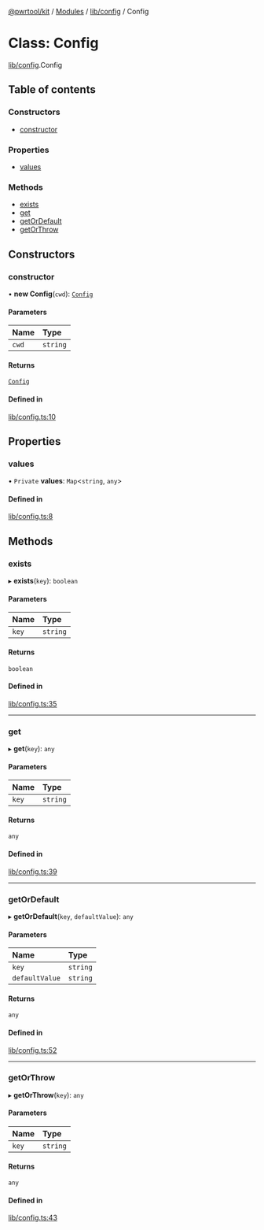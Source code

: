 [@pwrtool/kit](../README.md) / [Modules](../modules.md) / [lib/config](../modules/lib_config.md) / Config

# Class: Config

[lib/config](../modules/lib_config.md).Config

## Table of contents

### Constructors

- [constructor](lib_config.Config.md#constructor)

### Properties

- [values](lib_config.Config.md#values)

### Methods

- [exists](lib_config.Config.md#exists)
- [get](lib_config.Config.md#get)
- [getOrDefault](lib_config.Config.md#getordefault)
- [getOrThrow](lib_config.Config.md#getorthrow)

## Constructors

### constructor

• **new Config**(`cwd`): [`Config`](lib_config.Config.md)

#### Parameters

| Name | Type |
| :------ | :------ |
| `cwd` | `string` |

#### Returns

[`Config`](lib_config.Config.md)

#### Defined in

[lib/config.ts:10](https://github.com/pwrtool/kits/blob/00eb7bf/bun/lib/config.ts#L10)

## Properties

### values

• `Private` **values**: `Map`\<`string`, `any`\>

#### Defined in

[lib/config.ts:8](https://github.com/pwrtool/kits/blob/00eb7bf/bun/lib/config.ts#L8)

## Methods

### exists

▸ **exists**(`key`): `boolean`

#### Parameters

| Name | Type |
| :------ | :------ |
| `key` | `string` |

#### Returns

`boolean`

#### Defined in

[lib/config.ts:35](https://github.com/pwrtool/kits/blob/00eb7bf/bun/lib/config.ts#L35)

___

### get

▸ **get**(`key`): `any`

#### Parameters

| Name | Type |
| :------ | :------ |
| `key` | `string` |

#### Returns

`any`

#### Defined in

[lib/config.ts:39](https://github.com/pwrtool/kits/blob/00eb7bf/bun/lib/config.ts#L39)

___

### getOrDefault

▸ **getOrDefault**(`key`, `defaultValue`): `any`

#### Parameters

| Name | Type |
| :------ | :------ |
| `key` | `string` |
| `defaultValue` | `string` |

#### Returns

`any`

#### Defined in

[lib/config.ts:52](https://github.com/pwrtool/kits/blob/00eb7bf/bun/lib/config.ts#L52)

___

### getOrThrow

▸ **getOrThrow**(`key`): `any`

#### Parameters

| Name | Type |
| :------ | :------ |
| `key` | `string` |

#### Returns

`any`

#### Defined in

[lib/config.ts:43](https://github.com/pwrtool/kits/blob/00eb7bf/bun/lib/config.ts#L43)
